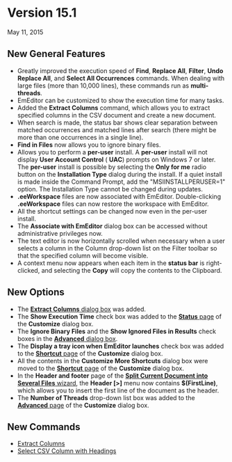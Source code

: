 # Version 15.1

May 11, 2015

## New General Features

- Greatly improved the execution speed of **Find**, **Replace All**, **Filter**, **Undo** **Replace All**, and **Select All Occurrences** commands. When dealing with large files (more than 10,000 lines), these commands run as **multi-threads**.
- EmEditor can be customized to show the execution time for many tasks.
- Added the **Extract Columns** command, which allows you to extract specified columns in the CSV document and create a new document.
- When search is made, the status bar shows clear separation between matched occurrences and matched lines after search (there might be more than one occurrences in a single line).
- **Find in Files** now allows you to ignore binary files.
- Allows you to perform a **per-user** install. A **per-user** install will not display **User Account Control** ( **UAC**) prompts on Windows 7 or later. The **per-user** install is possible by selecting the **Only for me** radio button on the **Installation Type** dialog during the install. If a quiet install is made inside the Command Prompt, add the "MSIINSTALLPERUSER=1" option. The Installation Type cannot be changed during updates.
- **.eeWorkspace** files are now associated with EmEditor. Double-clicking **.eeWorkspace** files can now restore the workspace with EmEditor.
- All the shortcut settings can be changed now even in the per-user install.
- The **Associate with EmEditor** dialog box can be accessed without administrative privileges now.
- The text editor is now horizontally scrolled when necessary when a user selects a column in the Column drop-down list on the Filter toolbar so that the specified column will become visible.
- A context menu now appears when each item in the **status bar** is right-clicked, and selecting the **Copy** will copy the contents to the Clipboard.

## New Options

- The [**Extract Columns** dialog box](../dlg/extract_columns/index) was added.
- The **Show Execution Time** check box was added to the [**Status** page](../dlg/customize/status/index) of the **Customize** dialog box.
- The **Ignore Binary Files** and the **Show Ignored Files in Results** check boxes in the [**Advanced** dialog box](../dlg/advanced/index).
- The **Display a tray icon when EmEditor launches** check box was added to the [**Shortcut** page](../dlg/customize/shortcut/index) of the **Customize** dialog box.
- All the contents in the **Customize More Shortcuts** dialog box were moved to the [**Shortcut** page](../dlg/customize/shortcut/index) of the **Customize** dialog box.
- In the **Header and footer** page of the
[**Split Current Document into Several Files** wizard](../dlg/split_to_files/index), the **Header \[>\]** menu now contains **$(FirstLine)**, which allows you to insert the first line of the document as the header.
- The **Number of Threads** drop-down list box was added to the [**Advanced** page](../dlg/customize/advanced/index) of the **Customize** dialog box.

## New Commands

- [Extract Columns](../cmd/edit/extract_columns)
- [Select CSV Column with Headings](../cmd/edit/select_column_with_headings)